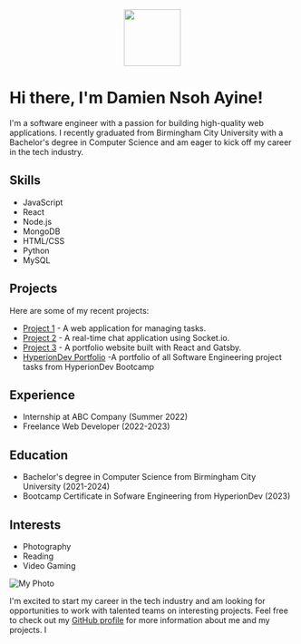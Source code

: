 <div id="header" align="center">
  <img src="https://media.giphy.com/media/M9gbBd9nbDrOTu1Mqx/giphy.gif" width="100"/>
</div>

# Hi there, I'm Damien Nsoh Ayine!

I'm a software engineer with a passion for building high-quality web applications. I recently graduated from Birmingham City University with a Bachelor's degree in Computer Science and am eager to kick off my career in the tech industry.

## Skills

- JavaScript
- React
- Node.js
- MongoDB
- HTML/CSS
- Python
- MySQL

## Projects

Here are some of my recent projects:

- [Project 1](https://github.com/johndoe/project1) - A web application for managing tasks.
- [Project 2](https://github.com/johndoe/project2) - A real-time chat application using Socket.io.
- [Project 3](https://github.com/johndoe/project3) - A portfolio website built with React and Gatsby.
- [HyperionDev Portfolio](https://www.hyperiondev.com/portfolio/141796/) -A portfolio of all Software Engineering project tasks from HyperionDev Bootcamp

## Experience

- Internship at ABC Company (Summer 2022)
- Freelance Web Developer (2022-2023)


## Education

- Bachelor's degree in Computer Science from Birmingham City University (2021-2024)
- Bootcamp Certificate in Sofware Engineering from HyperionDev (2023)

## Interests

- Photography
- Reading
- Video Gaming

![My Photo](https://github.com/johndoe/profile/blob/main/myphoto.jpg)

I'm excited to start my career in the tech industry and am looking for opportunities to work with talented teams on interesting projects. Feel free to check out my [GitHub profile](https://github.com/Damiennsoh) for more information about me and my projects.
I
